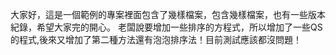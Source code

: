 大家好，這是一個範例的專案裡面包含了幾樣檔案，包含幾樣檔案，也有一些版本紀錄，希望大家完的開心。
老闆說要增加一些排序的方程式，所以增加了一些QS的程式,後來又增加了第二種方法還有泡泡排序法！目前測試應該都沒問題！
